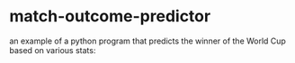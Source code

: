 # match-outcome-predictor
an example of a python program that predicts the winner of the World Cup based on various stats:

